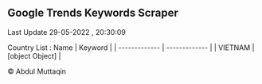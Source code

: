 

## Google Trends Keywords Scraper 
 
Last Update 29-05-2022 , 20:30:09

Country List :
 Name  | Keyword |
| ------------- | ------------- |
| VIETNAM | [object Object] |



© Abdul Muttaqin 
